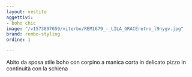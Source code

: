 ```yaml
---
layout: vestito
aggettivi:
- boho chic
image: "/v1573897659/viterbo/REM1679_-_LILA_GRACEretro_l9nygv.jpg"
brand: rembo-styling
ordine: 1

---
```

Abito da sposa stile boho con corpino a manica corta in delicato pizzo in continuità con la schiena 